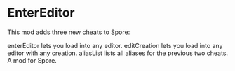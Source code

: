 # EnterEditor 

This mod adds three new cheats to Spore:

enterEditor lets you load into any editor.
editCreation lets you load into any editor with any creation.
aliasList lists all aliases for the previous two cheats.
A mod for Spore.
